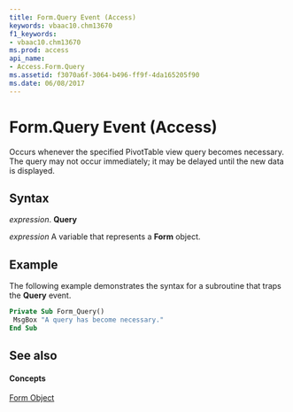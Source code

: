 ```yaml
---
title: Form.Query Event (Access)
keywords: vbaac10.chm13670
f1_keywords:
- vbaac10.chm13670
ms.prod: access
api_name:
- Access.Form.Query
ms.assetid: f3070a6f-3064-b496-ff9f-4da165205f90
ms.date: 06/08/2017
---
```



# Form.Query Event (Access)

Occurs whenever the specified PivotTable view query becomes necessary. The query may not occur immediately; it may be delayed until the new data is displayed.


## Syntax

 _expression_. **Query**

 _expression_ A variable that represents a **Form** object.


## Example

The following example demonstrates the syntax for a subroutine that traps the **Query** event.


```vb
Private Sub Form_Query() 
 MsgBox "A query has become necessary." 
End Sub
```


## See also


#### Concepts


[Form Object](form-object-access.md)

